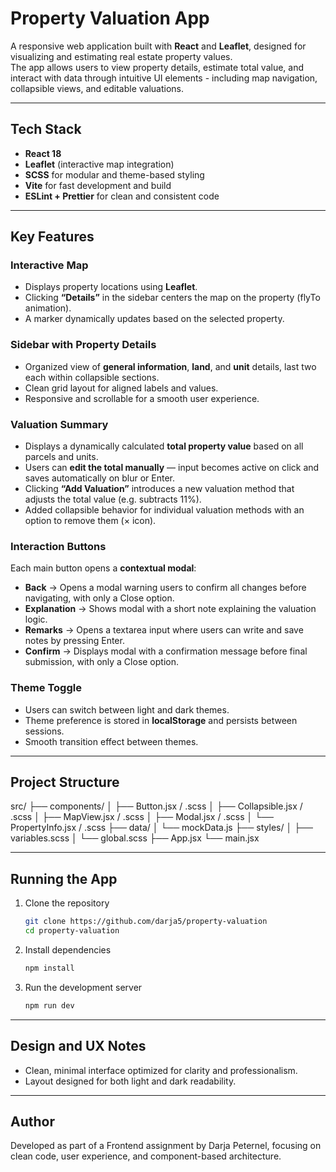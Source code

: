 # Property Valuation App

A responsive web application built with **React** and **Leaflet**, designed for visualizing and estimating real estate property values.  
The app allows users to view property details, estimate total value, and interact with data through intuitive UI elements - including map navigation, collapsible views, and editable valuations.

---

## Tech Stack

- **React 18**
- **Leaflet** (interactive map integration)
- **SCSS** for modular and theme-based styling
- **Vite** for fast development and build
- **ESLint + Prettier** for clean and consistent code

---

## Key Features

### Interactive Map

- Displays property locations using **Leaflet**.
- Clicking **“Details”** in the sidebar centers the map on the property (flyTo animation).
- A marker dynamically updates based on the selected property.

### Sidebar with Property Details

- Organized view of **general information**, **land**, and **unit** details, last two each within collapsible sections.
- Clean grid layout for aligned labels and values.
- Responsive and scrollable for a smooth user experience.

### Valuation Summary

- Displays a dynamically calculated **total property value** based on all parcels and units.
- Users can **edit the total manually** — input becomes active on click and saves automatically on blur or Enter.
- Clicking **“Add Valuation”** introduces a new valuation method that adjusts the total value (e.g. subtracts 11%).
- Added collapsible behavior for individual valuation methods with an option to remove them (× icon).

### Interaction Buttons

Each main button opens a **contextual modal**:

- **Back** → Opens a modal warning users to confirm all changes before navigating, with only a Close option.
- **Explanation** → Shows modal with a short note explaining the valuation logic.
- **Remarks** → Opens a textarea input where users can write and save notes by pressing Enter.
- **Confirm** → Displays modal with a confirmation message before final submission, with only a Close option.

### Theme Toggle

- Users can switch between light and dark themes.
- Theme preference is stored in **localStorage** and persists between sessions.
- Smooth transition effect between themes.

---

## Project Structure

src/
├── components/
│ ├── Button.jsx / .scss
│ ├── Collapsible.jsx / .scss
│ ├── MapView.jsx / .scss
│ ├── Modal.jsx / .scss
│ └── PropertyInfo.jsx / .scss
├── data/
│ └── mockData.js
├── styles/
│ ├── variables.scss
│ └── global.scss
├── App.jsx
└── main.jsx

---

## Running the App

1. Clone the repository
   ```bash
   git clone https://github.com/darja5/property-valuation
   cd property-valuation
   ```
2. Install dependencies
   ```bash
   npm install
   ```
3. Run the development server
   ```bash
   npm run dev
   ```

---

## Design and UX Notes

- Clean, minimal interface optimized for clarity and professionalism.
- Layout designed for both light and dark readability.

---

## Author

Developed as part of a Frontend assignment by Darja Peternel, focusing on clean code, user experience, and component-based architecture.

